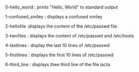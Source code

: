 0-hello_world : prints "Hello, World" to standard output

1-confused_smiley : displays a confused smiley

2-hellofile :displays the content of the /etc/passwd file

3-twofiles : displays the content of /etc/passwd and /etc/hosts

4-lastlines : display the last 10 lines of /etc/passwd

5-firstlines : displays the first 10 lines of /etc/passwd

6-third_line : displays thee third line of the file iacta


